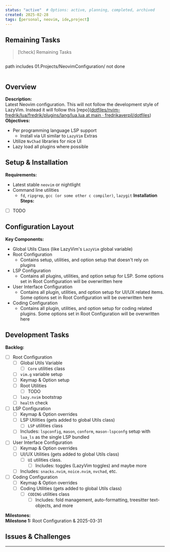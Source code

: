 ```yaml
---
status: "active"  # Options: active, planning, completed, archived
created: 2025-02-28
tags: [personal, neovim, ide,project]
---
```

## Remaining Tasks
> [!check] Remaining Tasks
> ```tasks
path includes 01.Projects/NeovimConfiguration/
not done
>```

## Overview
**Description:**  
    Latest Neovim configuration. This will not follow the development style of LazyVim.
    Instead it will follow this [repo]([dotfiles/nvim-fredrik/lua/fredrik/plugins/lang/lua.lua at main · fredrikaverpil/dotfiles](https://github.com/fredrikaverpil/dotfiles/blob/main/nvim-fredrik/lua/fredrik/plugins/lang/lua.lua))
**Objectives:**  
  - Per programming language LSP support
      - Install via UI similar to `LazyVim` Extras
  - Utilize `NvChad` libraries for nice UI
  - Lazy load all plugins where possible

## Setup & Installation
**Requirements:**  
  - Latest stable `neovim` or nightlight
  - Command line utilities
      - `fd`, `ripgrep`, `gcc (or some other c compiler)`, `lazygit`
**Installation Steps:**  
- [ ] TODO

## Configuration Layout
**Key Components:**  
  - Global Utils Class (like LazyVim's `LazyVim` global variable)
  - Root Configuration
      - Contains setup, utilities, and option setup that doesn't rely on plugins
  - LSP Configuration
      - Contains all plugins, utilities, and option setup for LSP. Some options set in Root Configuration will be overwritten here
  - User Interface Configuration
      - Contains all plugin, utilities, and option setup for UI/UX related items. Some options set in Root Configuration will be overwritten here
  - Coding Configuration
      - Contains all plugin, utilities, and option setup for coding related plugins. Some options set in Root Configuration will be overwritten here

## Development Tasks
**Backlog:**  
  - [ ] Root Configuration
      - [ ] Global Utils Variable
          - [ ] `Core` utilities class
      - [ ] `vim.g` variable setup
      - [ ] Keymap & Option setup
      - [ ] Root Utilities
          - [ ] TODO
      - [ ] `lazy.nvim` bootstrap
      - [ ] `health` check
  - [ ] LSP Configuration
      - [ ] Keymap & Option overrides
      - [ ] LSP Utilities (gets added to global Utils class)
          - [ ] `LSP` utilities class
      - [ ] Includes: `lspconfig`, `mason`, `conform`, `mason-lspconfg` setup with `lua_ls` as the single LSP bundled
  - [ ] User Interface Configuration
      - [ ] Keymap & Option overrides
      - [ ] UI/UX Utilities (gets added to global Utils class)
          - [ ] `UI` utilities class.
              - [ ] Includes: toggles (LazyVim toggles) and maybe more
      - [ ] Includes: `snacks.nvim`, `noice.nvim`, `nvchad`, etc.
  - [ ] Coding Configuration
      - [ ] Keymap & Option overrides
      - [ ] Coding Utilities (gets added to global Utils class)
          - [ ] `CODING` utilities class
              - [ ] Includes: fold management, auto-formatting, treesitter text-objects,  and more

**Milestones:**  
  **Milestone 1:** Root Configuration & 2025-03-31

## Issues & Challenges

---